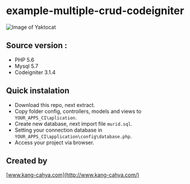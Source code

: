 # example-multiple-crud-codeigniter

![Image of Yaktocat](https://github.com/k4ng/example-multiple-crud-codeigniter/blob/master/screenshot-a.png)

## Source version :
- PHP 5.6
- Mysql 5.7
- Codeigniter 3.1.4

## Quick instalation
- Download this repo, next extract.
- Copy folder config, controllers, models and views to ``YOUR_APPS_CI\aplication``.
- Create new database, next import file ``murid.sql``.
- Setting your connection database in ``YOUR_APPS_CI\application\config\database.php``.
- Access your project via browser.

## Created by
[www.kang-cahya.com](http://www.kang-cahya.com/)

